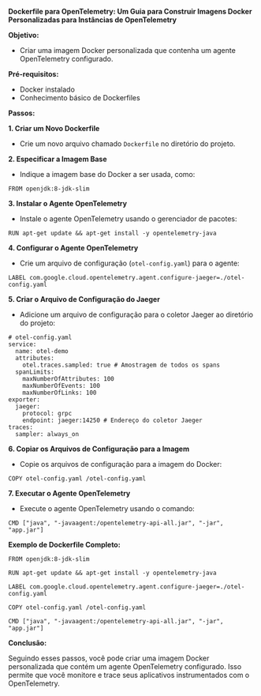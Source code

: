 **Dockerfile para OpenTelemetry: Um Guia para Construir Imagens Docker Personalizadas para Instâncias de OpenTelemetry**

**Objetivo:**

* Criar uma imagem Docker personalizada que contenha um agente OpenTelemetry configurado.

**Pré-requisitos:**

* Docker instalado
* Conhecimento básico de Dockerfiles

**Passos:**

**1. Criar um Novo Dockerfile**

* Crie um novo arquivo chamado `Dockerfile` no diretório do projeto.

**2. Especificar a Imagem Base**

* Indique a imagem base do Docker a ser usada, como:
```
FROM openjdk:8-jdk-slim
```

**3. Instalar o Agente OpenTelemetry**

* Instale o agente OpenTelemetry usando o gerenciador de pacotes:
```
RUN apt-get update && apt-get install -y opentelemetry-java
```

**4. Configurar o Agente OpenTelemetry**

* Crie um arquivo de configuração (`otel-config.yaml`) para o agente:
```
LABEL com.google.cloud.opentelemetry.agent.configure-jaeger=./otel-config.yaml
```

**5. Criar o Arquivo de Configuração do Jaeger**

* Adicione um arquivo de configuração para o coletor Jaeger ao diretório do projeto:
```
# otel-config.yaml
service:
  name: otel-demo
  attributes:
    otel.traces.sampled: true # Amostragem de todos os spans
  spanLimits:
    maxNumberOfAttributes: 100
    maxNumberOfEvents: 100
    maxNumberOfLinks: 100
exporter:
  jaeger:
    protocol: grpc
    endpoint: jaeger:14250 # Endereço do coletor Jaeger
traces:
  sampler: always_on
```

**6. Copiar os Arquivos de Configuração para a Imagem**

* Copie os arquivos de configuração para a imagem do Docker:
```
COPY otel-config.yaml /otel-config.yaml
```

**7. Executar o Agente OpenTelemetry**

* Execute o agente OpenTelemetry usando o comando:
```
CMD ["java", "-javaagent:/opentelemetry-api-all.jar", "-jar", "app.jar"]
```

**Exemplo de Dockerfile Completo:**

```
FROM openjdk:8-jdk-slim

RUN apt-get update && apt-get install -y opentelemetry-java

LABEL com.google.cloud.opentelemetry.agent.configure-jaeger=./otel-config.yaml

COPY otel-config.yaml /otel-config.yaml

CMD ["java", "-javaagent:/opentelemetry-api-all.jar", "-jar", "app.jar"]
```

**Conclusão:**

Seguindo esses passos, você pode criar uma imagem Docker personalizada que contém um agente OpenTelemetry configurado. Isso permite que você monitore e trace seus aplicativos instrumentados com o OpenTelemetry.